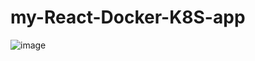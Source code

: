# my-React-Docker-K8S-app
![image](https://user-images.githubusercontent.com/76843511/232758785-3234d819-0cbc-4818-8237-b378467a9bbf.png)
